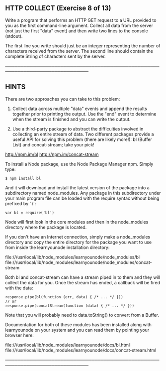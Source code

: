 ## HTTP COLLECT (Exercise 8 of 13)

 Write a program that performs an HTTP GET request to a URL provided to you
 as the first command-line argument. Collect all data from the server (not
 just the first "data" event) and then write two lines to the console
 (stdout).

 The first line you write should just be an integer representing the number
 of characters received from the server. The second line should contain the
 complete String of characters sent by the server.

─────────────────────────────────────────────────────────────────────────────

## HINTS

 There are two approaches you can take to this problem:

 1) Collect data across multiple "data" events and append the results
 together prior to printing the output. Use the "end" event to determine
 when the stream is finished and you can write the output.

 2) Use a third-party package to abstract the difficulties involved in
 collecting an entire stream of data. Two different packages provide a
 useful API for solving this problem (there are likely more!): bl (Buffer
 List) and concat-stream; take your pick!

 <http://npm.im/bl> <http://npm.im/concat-stream>

 To install a Node package, use the Node Package Manager npm. Simply type:

    $ npm install bl

 And it will download and install the latest version of the package into a
 subdirectory named node_modules. Any package in this subdirectory under
 your main program file can be loaded with the require syntax without being
 prefixed by './':

    var bl = require('bl')

 Node will first look in the core modules and then in the node_modules
 directory where the package is located.

 If you don't have an Internet connection, simply make a node_modules
 directory and copy the entire directory for the package you want to use
 from inside the learnyounode installation directory:

 file:///usr/local/lib/node_modules/learnyounode/node_modules/bl
 file:///usr/local/lib/node_modules/learnyounode/node_modules/concat-stream

 Both bl and concat-stream can have a stream piped in to them and they will
 collect the data for you. Once the stream has ended, a callback will be
 fired with the data:

    response.pipe(bl(function (err, data) { /* ... */ }))
    // or
    response.pipe(concatStream(function (data) { /* ... */ }))

 Note that you will probably need to data.toString() to convert from a
 Buffer.

 Documentation for both of these modules has been installed along with
 learnyounode on your system and you can read them by pointing your browser
 here:

 file:///usr/local/lib/node_modules/learnyounode/docs/bl.html
 file:///usr/local/lib/node_modules/learnyounode/docs/concat-stream.html

─────────────────────────────────────────────────────────────────────────────
